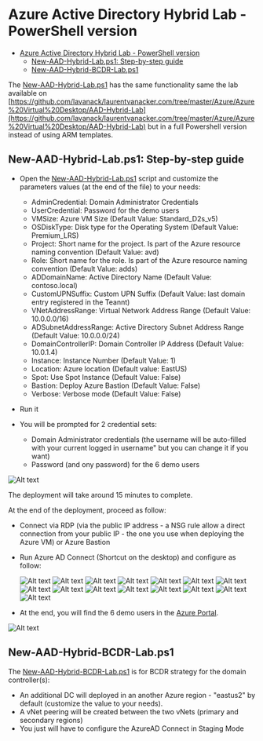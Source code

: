 # Azure Active Directory Hybrid Lab - PowerShell version

- [Azure Active Directory Hybrid Lab - PowerShell version](#azure-active-directory-hybrid-lab---powershell-version)
  - [New-AAD-Hybrid-Lab.ps1: Step-by-step guide](#new-aad-hybrid-labps1-step-by-step-guide)
  - [New-AAD-Hybrid-BCDR-Lab.ps1](#new-aad-hybrid-bcdr-labps1)

The [New-AAD-Hybrid-Lab.ps1](https://github.com/lavanack/laurentvanacker.com/blob/master/Azure/Azure%20Virtual%20Desktop/AAD-Hybrid-Lab%20-%20PowerShell/New-AAD-Hybrid-Lab.ps1) has the same functionality same the lab available on [https://github.com/lavanack/laurentvanacker.com/tree/master/Azure/Azure%20Virtual%20Desktop/AAD-Hybrid-Lab](https://github.com/lavanack/laurentvanacker.com/tree/master/Azure/Azure%20Virtual%20Desktop/AAD-Hybrid-Lab) but in a full Powershell version  instead of using ARM templates.
<!-- The default values remain the same as the original version (ARM-based) with one exception: you can optionally deploy Azure Bastion (cf. parameters at the end of the [New-AAD-Hybrid-Lab.ps1](https://github.com/lavanack/laurentvanacker.com/blob/master/Azure/Azure%20Virtual%20Desktop/AAD-Hybrid-Lab%20-%20PowerShell/New-AAD-Hybrid-Lab.ps1) script). Feel free to customize the values to your needs. -->

## New-AAD-Hybrid-Lab.ps1: Step-by-step guide

- Open the [New-AAD-Hybrid-Lab.ps1](https://github.com/lavanack/laurentvanacker.com/blob/master/Azure/Azure%20Virtual%20Desktop/AAD-Hybrid-Lab%20-%20PowerShell/New-AAD-Hybrid-Lab.ps1) script and customize the parameters values (at the end of the file) to your needs:

  - AdminCredential: Domain Administrator Credentials
  - UserCredential: Password for the demo users
  - VMSize: Azure VM Size (Default Value: Standard_D2s_v5)
  - OSDiskType: Disk type for the Operating System (Default Value: Premium_LRS)
  - Project: Short name for the project. Is part of the Azure resource naming convention (Default Value: avd)
  - Role: Short name for the role. Is part of the Azure resource naming convention (Default Value: adds)
  - ADDomainName: Active Directory Name (Default Value: contoso.local)
  - CustomUPNSuffix: Custom UPN Suffix (Default Value: last domain entry registered in the Teannt)
  - VNetAddressRange: Virtual Network Address Range (Default Value: 10.0.0.0/16)
  - ADSubnetAddressRange: Active Directory Subnet Address Range (Default Value: 10.0.0.0/24)
  - DomainControllerIP: Domain Controller IP Address (Default Value: 10.0.1.4)
  - Instance: Instance Number (Default Value: 1)
  - Location: Azure location (Default value: EastUS)
  - Spot: Use Spot Instance (Default Value: False)
  - Bastion: Deploy Azure Bastion (Default Value: False)
  - Verbose: Verbose mode (Default Value: False)
  
- Run it
- You will be prompted for 2 credential sets:
  - Domain Administrator credentials (the username will be auto-filled with your current logged in username" but you can change it if you want)
  - Password (and ony password) for the 6 demo users

![Alt text](docs/dsa.jpg)

The deployment will take around 15 minutes to complete.

At the end of the deployment, proceed as follow:

- Connect via RDP (via the public IP address - a NSG rule allow a direct connection from your public IP - the one you use when deploying the Azure VM) or Azure Bastion
- Run Azure AD Connect (Shortcut on the desktop) and configure as follow:

  ![Alt text](docs/AzureADConnect_01.jpg)
  ![Alt text](docs/AzureADConnect_02.jpg)
  ![Alt text](docs/AzureADConnect_03.jpg)
  ![Alt text](docs/AzureADConnect_04.jpg)
  ![Alt text](docs/AzureADConnect_05.jpg)
  ![Alt text](docs/AzureADConnect_06.jpg)
  ![Alt text](docs/AzureADConnect_07.jpg)
  ![Alt text](docs/AzureADConnect_08.jpg)
  ![Alt text](docs/AzureADConnect_09.jpg)
  ![Alt text](docs/AzureADConnect_10.jpg)
  ![Alt text](docs/AzureADConnect_11.jpg)
  ![Alt text](docs/AzureADConnect_12.jpg)
  ![Alt text](docs/AzureADConnect_13.jpg)
  ![Alt text](docs/AzureADConnect_14.jpg)
  ![Alt text](docs/AzureADConnect_15.jpg)
- At the end, you will find the 6 demo users in the [Azure Portal](https://portal.azure.com/#view/Microsoft_AAD_UsersAndTenants/UserManagementMenuBlade/~/AllUsers).

![Alt text](docs/AzureADUsers.jpg)

## New-AAD-Hybrid-BCDR-Lab.ps1

The [New-AAD-Hybrid-BCDR-Lab.ps1](https://github.com/lavanack/laurentvanacker.com/blob/master/Azure/Azure%20Virtual%20Desktop/AAD-Hybrid-Lab%20-%20PowerShell/New-AAD-Hybrid-BCDR-Lab.ps1) is for BCDR strategy for the domain controller(s):

- An additional DC will deployed in an another Azure region - "eastus2" by default (customize the value to your needs).
- A vNet peering will be created between the two vNets (primary and secondary regions)
- You just will have to configure the AzureAD Connect in Staging Mode

